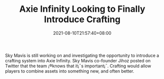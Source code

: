 ﻿---
title: "Axie Infinity Looking to Finally Introduce Crafting"
date: 2021-08-10T21:57:40+08:00
lastmod: 2021-08-10T16:45:40+08:00
draft: false
authors: ["Noble"]
description: "Sky Mavis is still working on and investigating the opportunity to introduce a crafting system into Axie Infinity. Sky Mavis co-founder Jihoz posted on Twitter that the team ¡®knows that it¡¯s important¡¯. Crafting would allow players to combine assets into something new, and often better."
featuredImage: "axie-infinity-looking-to-finally-introduce-crafting.png"
tags: ["Digital Collectibles","Play to Earn"]
categories: ["news"]
news: ["Digital Collectibles"]
weight: 
lightgallery: true
pinned: false
recommend: false
recommend1: false
---

Sky Mavis is still working on and investigating the opportunity to introduce a crafting system into Axie Infinity. Sky Mavis co-founder Jihoz posted on Twitter that the team ¡®knows that it¡¯s important¡¯. Crafting would allow players to combine assets into something new, and often better.

<!--more-->

